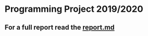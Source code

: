 # Programming Project 2019/2020

## For a full report read the [report.md](https://github.com/Ulises961/Touristic-information/blob/master/report.md)